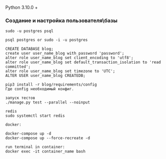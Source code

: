 Python 3.10.0 +

### Создание и настройка пользователя\базы 
    sudo -u postgres psql

    psql postgres or sudo -i -u postgres
    
    CREATE DATABASE blog;
    create user user_name_blog with password 'password';
    alter role user_name_blog set client_encoding to 'utf8';
    alter role user_name_blog set default_transaction_isolation to 'read committed';
    alter role user_name_blog set timezone to 'UTC';
    ALTER USER user_name_blog CREATEDB;

    pip3 install -r blog/requirements/config
    Где config необходимый конфиг.
    
    запуск тестов
    ./manage.py test --parallel --noinput

    redis
    sudo systemctl start redis

    docker:

    docker-compose up -d
    docker-compose up --force-recreate -d

    run terminal in container:
    docker exec -it container_name bash
